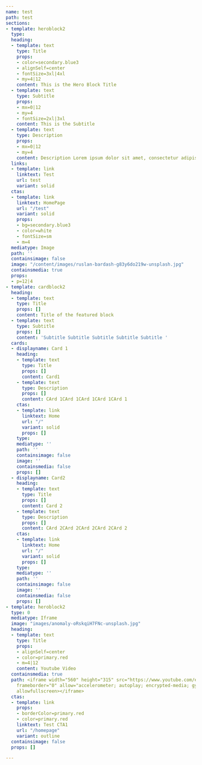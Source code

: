 ```yaml
---
name: test
path: test
sections:
- template: heroblock2
  type: 
  heading:
  - template: text
    type: Title
    props:
    - color=secondary.blue3
    - alignSelf=center 
    - fontSize=3xl|4xl
    - my=4|12
    content: This is the Hero Block Title
  - template: text
    type: Subtitle
    props:
    - mx=0|12
    - my=4
    - fontSize=2xl|3xl
    content: This is the Subtitle
  - template: text
    type: Description
    props: 
    - mx=0|12
    - my=4
    content: Description Lorem ipsum dolor sit amet, consectetur adipiscing elit, sed do eiusmod tempor incididunt ut labore et dolore magna aliqua. Ut enim ad minim veniam, quis nostrud exercitation ullamco laboris nisi ut aliquip ex ea commodo consequat. Duis aute irure dolor in reprehenderit in voluptate velit esse cillum dolore eu fugiat nulla pariatur. Excepteur sint occaecat cupidatat non proident, sunt in culpa qui officia deserunt mollit anim id est laborum.
  links:
  - template: link
    linktext: Test
    url: test
    variant: solid
  ctas:
  - template: link
    linktext: HomePage
    url: "/test"
    variant: solid
    props: 
    - bg=secondary.blue3
    - color=white
    - fontSize=sm
    - m=4
  mediatype: Image
  path: ''
  containsimage: false
  image: "/content/images/ruslan-bardash-g83y6do219w-unsplash.jpg"
  containsmedia: true
  props:
  - p=12|4
- template: cardblock2
  heading:
  - template: text
    type: Title
    props: []
    content: Title of the featured block
  - template: text
    type: Subtitle
    props: []
    content: 'Subtitle Subtitle Subtitle Subtitle Subtitle '
  cards:
  - displayname: Card 1
    heading:
    - template: text
      type: Title
      props: []
      content: Card1
    - template: text
      type: Description
      props: []
      content: CArd 1CArd 1CArd 1CArd 1CArd 1
    ctas:
    - template: link
      linktext: Home
      url: "/"
      variant: solid
      props: []
    type: 
    mediatype: ''
    path: ''
    containsimage: false
    image: ''
    containsmedia: false
    props: []
  - displayname: Card2
    heading:
    - template: text
      type: Title
      props: []
      content: Card 2
    - template: text
      type: Description
      props: []
      content: CArd 2CArd 2CArd 2CArd 2CArd 2
    ctas:
    - template: link
      linktext: Home
      url: "/"
      variant: solid
      props: []
    type: 
    mediatype: ''
    path: ''
    containsimage: false
    image: ''
    containsmedia: false
    props: []
- template: heroblock2
  type: 0
  mediatype: Iframe
  image: "images/anomaly-oRskqiH7FNc-unsplash.jpg"
  heading:
  - template: text
    type: Title
    props: 
    - alignSelf=center
    - color=primary.red
    - m=4|12
    content: Youtube Video
  containsmedia: true
  path: <iframe width="560" height="315" src="https://www.youtube.com/embed/7eoxulE1dJI"
    frameborder="0" allow="accelerometer; autoplay; encrypted-media; gyroscope; picture-in-picture"
    allowfullscreen></iframe>
  ctas:
  - template: link
    props:
    - borderColor=primary.red
    - color=primary.red
    linktext: Test CTA1
    url: "/homepage"
    variant: outline
  containsimage: false
  props: []

---
```

